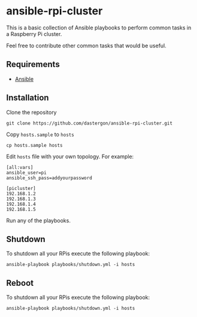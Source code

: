 # ansible-rpi-cluster

This is a basic collection of Ansible playbooks to perform common tasks in a Raspberry Pi cluster.

Feel free to contribute other common tasks that would be useful.

## Requirements

* [Ansible](http://www.ansible.com/)

## Installation

Clone the repository

    git clone https://github.com/dastergon/ansible-rpi-cluster.git

Copy `hosts.sample` to `hosts`

    cp hosts.sample hosts

Edit `hosts` file with your own topology. For example:

```
[all:vars]
ansible_user=pi
ansible_ssh_pass=addyourpassword

[picluster]
192.168.1.2
192.168.1.3
192.168.1.4
192.168.1.5
```

Run any of the playbooks.

## Shutdown

To shutdown all your RPis execute the following playbook:

    ansible-playbook playbooks/shutdown.yml -i hosts

## Reboot

To shutdown all your RPis execute the following playbook:

    ansible-playbook playbooks/shutdown.yml -i hosts

